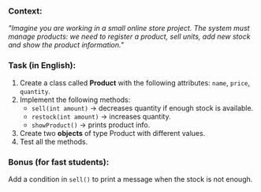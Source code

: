 ### Context:

*"Imagine you are working in a small online store project. The system must manage products: we need to register a product, sell units, add new stock and show the product information."*

### Task (in English):

1. Create a class called **Product** with the following attributes: `name`, `price`, `quantity`.
2. Implement the following methods:
    - `sell(int amount)` → decreases quantity if enough stock is available.
    - `restock(int amount)` → increases quantity.
    - `showProduct()` → prints product info.
3. Create two **objects** of type Product with different values.
4. Test all the methods.

### Bonus (for fast students):

Add a condition in `sell()` to print a message when the stock is not enough.